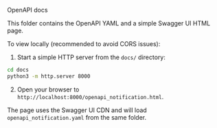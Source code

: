 OpenAPI docs

This folder contains the OpenAPI YAML and a simple Swagger UI HTML page.

To view locally (recommended to avoid CORS issues):

1. Start a simple HTTP server from the `docs/` directory:

```bash
cd docs
python3 -m http.server 8000
```

2. Open your browser to `http://localhost:8000/openapi_notification.html`.

The page uses the Swagger UI CDN and will load `openapi_notification.yaml` from the same folder.